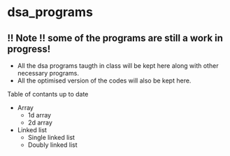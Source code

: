 # dsa_programs

## !! Note !! some of the programs are still a work in progress!

- All the dsa programs taugth in class will be kept here along with other necessary programs.
- All the optimised version of the codes will also be kept here.

Table of contants up to date
- Array
    - 1d array
    - 2d array
- Linked list
    - Single linked list
    - Doubly linked list
